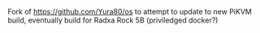 Fork of https://github.com/Yura80/os to attempt to update to new PiKVM build, eventually build for Radxa Rock 5B (priviledged docker?) 
